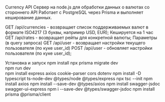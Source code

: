 Currency API
Сервер на node.js для  обработки данных о валютах со стороннего API
Работает с PostgreSQL через Prisma и выполняет кеширование дaнных.

GET /api/currencies - возвращает список поддерживаемых валют в формате ISO4217 (3 буквы, например USD, EUR); Кешируется на 1 чаc 
GET /api/rates - возвращает рейты для конкретной валюты; Параметры (в query запроса)
GET /api/user - возвращает настройки текущего пользователя (по куке user_id)
POST /api/user - обновляет настройки пользователя (по куке user_id);

Установка и запуск
npm install
npx prisma migrate dev   
npm run dev  
npm install express axios cookie-parser cors dotenv
npm install -D typescript ts-node-dev @types/node @types/express
npx tsc --init
npm install axios
npm install --save-dev @types/axios
npm install swagger-jsdoc swagger-ui-express
npm i --save-dev @types/swagger-jsdoc
npm install prisma @prisma/client



